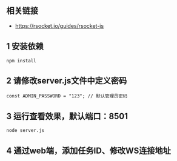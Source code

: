 ## 相关链接

- https://rsocket.io/guides/rsocket-js

## 1 安装依赖

```shell
npm install
```
## 2 请修改server.js文件中定义密码
```shell
const ADMIN_PASSWORD = "123"; // 默认管理员密码
```
## 3 运行查看效果，默认端口：8501

```shell
node server.js
```
## 4 通过web端，添加任务ID、修改WS连接地址